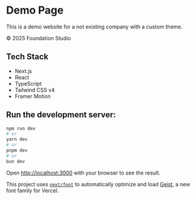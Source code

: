 # Demo Page

This is a demo website for a not existing company with a custom theme.

&copy; 2025 Foundation Studio

## Tech Stack

- Next.js
- React
- TypeScript
- Tailwind CSS v4
- Framer Motion

## Run the development server:

```bash
npm run dev
# or
yarn dev
# or
pnpm dev
# or
bun dev
```

Open [http://localhost:3000](http://localhost:3000) with your browser to see the result.

This project uses [`next/font`](https://nextjs.org/docs/app/building-your-application/optimizing/fonts) to automatically optimize and load [Geist](https://vercel.com/font), a new font family for Vercel.
